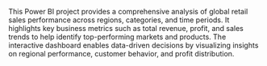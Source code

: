 This Power BI project provides a comprehensive analysis of global retail sales performance across regions, categories, and time periods. It highlights key business metrics such as total revenue, profit, and sales trends to help identify top-performing markets and products. The interactive dashboard enables data-driven decisions by visualizing insights on regional performance, customer behavior, and profit distribution.
